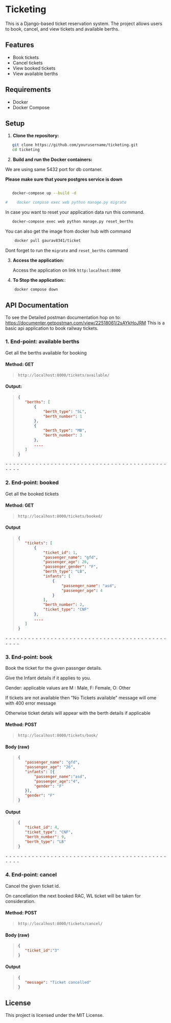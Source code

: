 # Ticketing

This is a Django-based ticket reservation system. The project allows users to book, cancel, and view tickets and available berths.

## Features

- Book tickets
- Cancel tickets
- View booked tickets
- View available berths

## Requirements

- Docker
- Docker Compose

## Setup

1. **Clone the repository:**

```sh
   git clone https://github.com/yourusername/ticketing.git
   cd ticketing
```

2. **Build and run the Docker containers:**

We are using same 5432 port for db contaner. 

**Please make sure that youre postgres service is down**

``` sh

   docker-compose up --build -d

#    docker compose exec web python manage.py migrate
```

In case you want to reset your application data run this command.

```sh
   docker-compose exec web python manage.py reset_berths
```

You can also get the image from docker hub with command
    

```sh 
    docker pull gaurav8341/ticket
```

Dont forget to run the `migrate` and `reset_berths` command

3. **Access the application:**

    Access the application on link `http:localhost:8000`

4. **To Stop the application:**:

```sh
    docker compose down
```


## API Documentation

To see the Detailed postman documentation hop on to: https://documenter.getpostman.com/view/22518061/2sAYkHoJRM
This is a basic api application to book railway tickets.

### 1. End-point: available berths
Get all the berths available for booking
#### Method: GET
>```
>http://localhost:8000/tickets/available/
>```

#### Output: 
>```json
>{
>    "berths": [
>        {
>            "berth_type": "SL",
>            "berth_number": 1
>        },
>        {
>            "berth_type": "MB",
>            "berth_number": 3
>        },
>        ....
>    ]
>}
>```

⁃ ⁃ ⁃ ⁃ ⁃ ⁃ ⁃ ⁃ ⁃ ⁃ ⁃ ⁃ ⁃ ⁃ ⁃ ⁃ ⁃ ⁃ ⁃ ⁃ ⁃ ⁃ ⁃ ⁃ ⁃ ⁃ ⁃ ⁃ ⁃ ⁃ ⁃ ⁃ ⁃ ⁃ ⁃ ⁃ ⁃ ⁃ ⁃ ⁃ ⁃ ⁃ ⁃ ⁃ ⁃ ⁃ ⁃

### 2. End-point: booked
Get all the booked tickets
#### Method: GET
>```
>http://localhost:8000/tickets/booked/
>```
#### Output
>```json
>{
>    "tickets": [
>        {
>            "ticket_id": 1,
>            "passenger_name": "gfd",
>            "passenger_age": 26,
>            "passenger_gender": "F",
>            "berth_type": "LB",
>            "infants": [
>                {
>                    "passenger_name": "asd",
>                    "passenger_age": 4
>                }
>            ],
>            "berth_number": 2,
>            "ticket_type": "CNF"
>        },
>        ....
>    ]
>}
>```

⁃ ⁃ ⁃ ⁃ ⁃ ⁃ ⁃ ⁃ ⁃ ⁃ ⁃ ⁃ ⁃ ⁃ ⁃ ⁃ ⁃ ⁃ ⁃ ⁃ ⁃ ⁃ ⁃ ⁃ ⁃ ⁃ ⁃ ⁃ ⁃ ⁃ ⁃ ⁃ ⁃ ⁃ ⁃ ⁃ ⁃ ⁃ ⁃ ⁃ ⁃ ⁃ ⁃ ⁃ ⁃ ⁃ ⁃

### 3. End-point: book
Book the ticket for the given passnger details.

Give the Infant details if it applies to you.

Gender: applicable values are M : Male, F: Female, O: Other

If tickets are not available then "No Tickets available" message will ome with 400 error message  
  
Otherwise ticket detals will appear with the berth details if applicable

#### Method: POST

>```
>http://localhost:8000/tickets/book/
>```

#### Body (**raw**)

>```json
>{
>    "passenger_name": "gfd",
>    "passenger_age": "26",
>    "infants": [{
>        "passenger_name":"asd",
>        "passenger_age":"4",
>        "gender": "F"
>    }],
>    "gender": "F"
>}
>```

#### Output
>```json
>{
>    "ticket_id": 4,
>    "ticket_type": "CNF",
>    "berth_number": 9,
>    "berth_type": "LB"
>}
>```


⁃ ⁃ ⁃ ⁃ ⁃ ⁃ ⁃ ⁃ ⁃ ⁃ ⁃ ⁃ ⁃ ⁃ ⁃ ⁃ ⁃ ⁃ ⁃ ⁃ ⁃ ⁃ ⁃ ⁃ ⁃ ⁃ ⁃ ⁃ ⁃ ⁃ ⁃ ⁃ ⁃ ⁃ ⁃ ⁃ ⁃ ⁃ ⁃ ⁃ ⁃ ⁃ ⁃ ⁃ ⁃ ⁃ ⁃

### 4. End-point: cancel
Cancel the given ticket id.  
  
On cancellation the next booked RAC, WL ticket will be taken for consideration.


#### Method: POST

>```
>http://localhost:8000/tickets/cancel/
>```

#### Body (**raw**)

>```json
>{
>    "ticket_id":"3"
>}
>```

#### Output

>```json
>{
>    "message": "Ticket cancelled"
>}
>```



## License

This project is licensed under the MIT License.